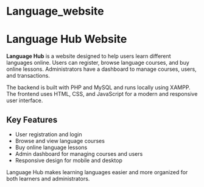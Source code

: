 # Language_website
# Language Hub Website

**Language Hub** is a website designed to help users learn different languages online. Users can register, browse language courses, and buy online lessons. Administrators have a dashboard to manage courses, users, and transactions.

The backend is built with PHP and MySQL and runs locally using XAMPP. The frontend uses HTML, CSS, and JavaScript for a modern and responsive user interface.

## Key Features

- User registration and login
- Browse and view language courses
- Buy online language lessons
- Admin dashboard for managing courses and users
- Responsive design for mobile and desktop

Language Hub makes learning languages easier and more organized for both learners and administrators.
